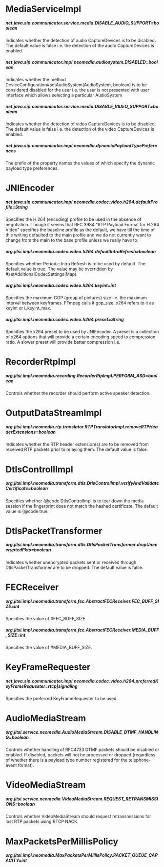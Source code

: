 # MediaServiceImpl

##### net.java.sip.communicator.service.media.DISABLE\_AUDIO\_SUPPORT=*boolean*

Indicates whether the detection of audio CaptureDevices is to be disabled. The default value is false i.e. the detection of the audio CaptureDevices is enabled.

##### net.java.sip.communicator.impl.neomedia.audiosystem.DISABLED=*boolean*

Indicates whether the method DeviceConfiguration#setAudioSystem(AudioSystem, boolean) is to be considered disabled for the user i.e. the user is not presented with user interface which allows selecting a particular AudioSystem

##### net.java.sip.communicator.service.media.DISABLE\_VIDEO\_SUPPORT=*boolean*

Indicates whether the detection of video CaptureDevices is to be disabled. The default value is false i.e. the detection of the video CaptureDevices is enabled.

##### net.java.sip.communicator.impl.neomedia.dynamicPayloadTypePreferences

The prefix of the property names the values of which specify the dynamic payload type preferences.

# JNIEncoder

##### net.java.sip.communicator.impl.neomedia.codec.video.h264.defaultProfile=*String*

Specifies the H.264 (encoding) profile to be used in the absence of negotiation. Though it seems that RFC 3984 "RTP Payload Format for H.264 Video" specifies the baseline profile as the default, we have till the time of this writing defaulted to the main profile and we do not currently want to change from the main to the base profile unless we really have to.

##### org.jitsi.impl.neomedia.codec.video.h264.defaultIntraRefresh=*boolean*

Specifies whether Periodic Intra Refresh is to be used by default. The default value is true. The value may be overridden by #setAdditionalCodecSettings(Map).

##### org.jitsi.impl.neomedia.codec.video.h264.keyint=*int*

Specifies the maximum GOP (group of pictures) size i.e. the maximum interval between keyframes. FFmpeg calls it gop\_size, x264 refers to it as keyint or i\_keyint\_max.

##### org.jitsi.impl.neomedia.codec.video.h264.preset=*String*
    
Specifies the x264 preset to be used by JNIEncoder. A preset is a collection of x264 options that will provide a certain encoding speed to compression ratio. A slower preset will provide better compression i.e.

# RecorderRtpImpl

##### org.jitsi.impl.neomedia.recording.RecorderRtpImpl.PERFORM\_ASD=*boolean*

Controls whether the recorder should perform active speaker detection.

# OutputDataStreamImpl

##### org.jitsi.impl.neomedia.rtp.translator.RTPTranslatorImpl.removeRTPHeaderExtensions=*boolean*

Indicates whether the RTP header extension(s) are to be removed from received RTP packets prior to relaying them. The default value is false.

# DtlsControllImpl

##### org.jitsi.impl.neomedia.transform.dtls.DtlsControlImpl.verifyAndValidateCertificate=*boolean*

Specifies whether {@code DtlsControlImpl is to tear down the media session if the fingerprint does not match the hashed certificate. The default value is {@code true.

# DtlsPacketTransformer

##### org.jitsi.impl.neomedia.transform.dtls.DtlsPacketTransformer.dropUnencryptedPkts=*boolean*

Indicates whether unencrypted packets sent or received through DtlsPacketTransformer are to be dropped. The default value is false.

# FECReceiver

##### org.jitsi.impl.neomedia.transform.fec.AbstractFECReceiver.FEC\_BUFF\_SIZE=*int*

Specifies the value of #FEC\_BUFF\_SIZE.

##### org.jitsi.impl.neomedia.transform.fec.AbstractFECReceiver.MEDIA\_BUFF\_SIZE=*int*

Specifies the value of #MEDIA\_BUFF\_SIZE.

# KeyFrameRequester

##### net.java.sip.communicator.impl.neomedia.codec.video.h264.preferredKeyFrameRequester=*rtcp|signaling*

Specifies the preferred KeyFrameRequester to be used.

# AudioMediaStream

##### org.jitsi.service.neomedia.AudioMediaStream.DISABLE\_DTMF\_HANDLING=*boolean*

Controls whether handling of RFC4733 DTMF packets should be disabled or enabled. If disabled, packets will not be processed or dropped (regardless of whether there is a payload type number registered for the telephone-event format).

# VideoMediaStream

##### org.jitsi.service.neomedia.VideoMediaStream.REQUEST\_RETRANSMISSIONS=*boolean*

Controls whether VideoMediaStream should request retransmissions for lost RTP packets using RTCP NACK.

# MaxPacketsPerMillisPolicy

##### org.jitsi.impl.neomedia.MaxPacketsPerMillisPolicy.PACKET\_QUEUE\_CAPACITY=*int*
